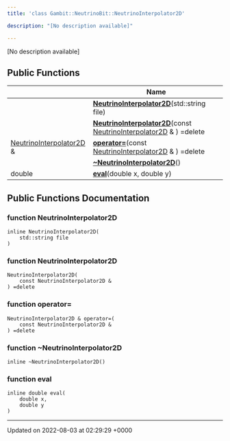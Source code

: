 ```yaml
---
title: 'class Gambit::NeutrinoBit::NeutrinoInterpolator2D'

description: "[No description available]"

---
```









[No description available]

## Public Functions

|                | Name           |
| -------------- | -------------- |
| | **[NeutrinoInterpolator2D](/documentation/code/gambit_sphinx/classes/classgambit_1_1neutrinobit_1_1neutrinointerpolator2d/#function-neutrinointerpolator2d)**(std::string file) |
| | **[NeutrinoInterpolator2D](/documentation/code/gambit_sphinx/classes/classgambit_1_1neutrinobit_1_1neutrinointerpolator2d/#function-neutrinointerpolator2d)**(const [NeutrinoInterpolator2D](/documentation/code/gambit_sphinx/classes/classgambit_1_1neutrinobit_1_1neutrinointerpolator2d/) & ) =delete |
| [NeutrinoInterpolator2D](/documentation/code/gambit_sphinx/classes/classgambit_1_1neutrinobit_1_1neutrinointerpolator2d/) & | **[operator=](/documentation/code/gambit_sphinx/classes/classgambit_1_1neutrinobit_1_1neutrinointerpolator2d/#function-operator=)**(const [NeutrinoInterpolator2D](/documentation/code/gambit_sphinx/classes/classgambit_1_1neutrinobit_1_1neutrinointerpolator2d/) & ) =delete |
| | **[~NeutrinoInterpolator2D](/documentation/code/gambit_sphinx/classes/classgambit_1_1neutrinobit_1_1neutrinointerpolator2d/#function-~neutrinointerpolator2d)**() |
| double | **[eval](/documentation/code/gambit_sphinx/classes/classgambit_1_1neutrinobit_1_1neutrinointerpolator2d/#function-eval)**(double x, double y) |

## Public Functions Documentation

### function NeutrinoInterpolator2D

```
inline NeutrinoInterpolator2D(
    std::string file
)
```


### function NeutrinoInterpolator2D

```
NeutrinoInterpolator2D(
    const NeutrinoInterpolator2D & 
) =delete
```


### function operator=

```
NeutrinoInterpolator2D & operator=(
    const NeutrinoInterpolator2D & 
) =delete
```


### function ~NeutrinoInterpolator2D

```
inline ~NeutrinoInterpolator2D()
```


### function eval

```
inline double eval(
    double x,
    double y
)
```


-------------------------------

Updated on 2022-08-03 at 02:29:29 +0000